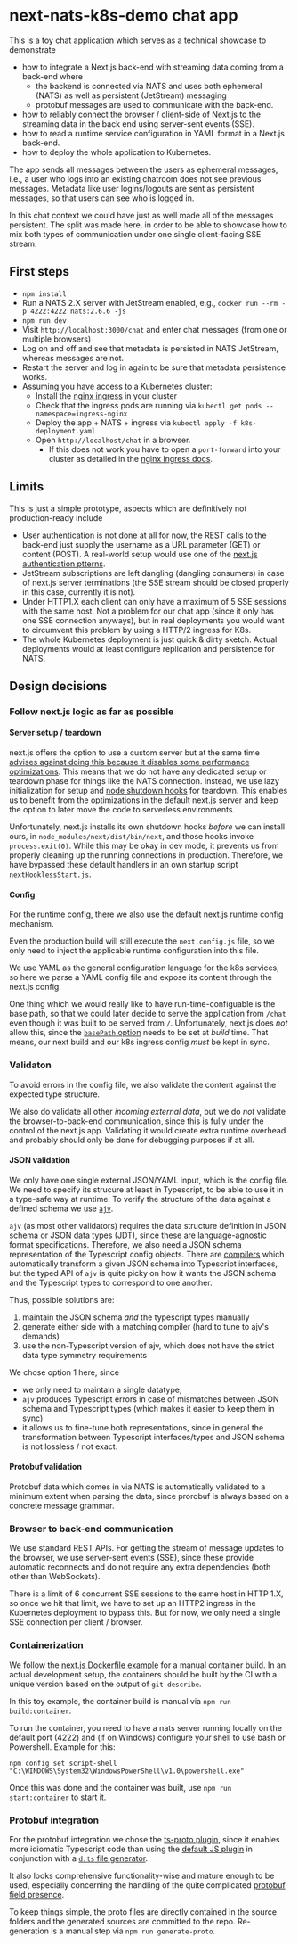 # next-nats-k8s-demo chat  app

This is a toy chat application which serves as a technical showcase to demonstrate

- how to integrate a Next.js back-end with streaming data coming from a back-end where
    - the backend is connected via NATS and uses both ephemeral (NATS) as well as persistent
      (JetStream) messaging
    - protobuf messages are used to communicate with the back-end.
- how to reliably connect the browser / client-side of Next.js to the streaming data in the
  back end using server-sent events (SSE).
- how to read a runtime service configuration in YAML format in a Next.js back-end.
- how to deploy the whole application to Kubernetes.

The app sends all messages between the users as ephemeral messages, i.e., a user who logs into
an existing chatroom does not see previous messages. Metadata like user logins/logouts are sent
as persistent messages, so that users can see who is logged in.

In this chat context we could have just as well made all of the messages persistent. The split 
was made here, in order to be able to showcase how to mix both types of communication under one
single client-facing SSE stream.

## First steps

- `npm install`
- Run a NATS 2.X server with JetStream enabled, e.g., `docker run --rm -p 4222:4222 nats:2.6.6 -js`
- `npm run dev`
- Visit `http://localhost:3000/chat` and enter chat messages (from one or multiple browsers)
- Log on and off and see that metadata is persisted in NATS JetStream, whereas messages
  are not.
- Restart the server and log in again to be sure that metadata persistence works.
- Assuming you have access to a Kubernetes cluster:
    - Install the [nginx ingress](https://kubernetes.github.io/ingress-nginx/deploy/) in your cluster
    - Check that the ingress pods are running via `kubectl get pods --namespace=ingress-nginx`
    - Deploy the app + NATS + ingress via `kubectl apply -f k8s-deployment.yaml`
    - Open `http://localhost/chat` in a browser.
        - If this does not work you have to open a `port-forward` into your cluster as detailed
          in the [nginx ingress docs][nginx-ingress].

[nginx-ingress]: https://kubernetes.github.io/ingress-nginx/deploy/#docker-desktop

## Limits

This is just a simple prototype, aspects which are definitively not production-ready include

- User authentication is not done at all for now, the REST calls to the back-end just supply
  the username as a URL parameter (GET) or content (POST). A real-world setup would use one
  of the [next.js authentication ptterns][next-auth].
- JetStream subscriptions are left dangling (dangling consumers) in case of next.js server
  terminations (the SSE stream should be closed properly in this case, currently it is not).
- Under HTTP1.X each client can only have a maximum of 5 SSE sessions with the same host.
  Not a problem for our chat app (since it only has one SSE connection anyways), but in real
  deployments you would want to circumvent this problem by using a HTTP/2 ingress for K8s.
- The whole Kubernetes deployment is just quick & dirty sketch. Actual deployments would at
  least configure replication and persistence for NATS.

[next-auth]: https://nextjs.org/docs/authentication

## Design decisions

### Follow next.js logic as far as possible

#### Server setup / teardown

next.js offers the option to use a custom server but at the same time 
[advises against doing this because it disables some performance optimizations][cust-server].
This means that we do not have any dedicated setup or teardown phase for things like the NATS 
connection. Instead, we use lazy initialization for setup and [node shutdown hooks][hooks] for
teardown. This enables us to benefit from the optimizations in the default next.js server and
keep the option to later move the code to serverless environments.

[cust-server]: https://nextjs.org/docs/advanced-features/custom-server
[hooks]: https://www.npmjs.com/package/shutdown-hook

Unfortunately, next.js installs its own shutdown hooks _before_ we can install ours, in 
`node_modules/next/dist/bin/next`, and those hooks invoke `process.exit(0)`. While this may be
okay in dev mode, it prevents us from properly cleaning up the running connections in production.
Therefore, we have bypassed these default handlers in an own startup script `nextHooklessStart.js`.

#### Config

For the runtime config, there we also use the default next.js runtime config mechanism.

Even the production build will still execute the `next.config.js` file, so we only need to inject
the applicable runtime configuration into this file.

We use YAML as the general configuration language for the k8s services, so here we parse a YAML
config file and expose its content through the next.js config.

One thing which we would really like to have run-time-configuable is the base path, so that we
could later decide to serve the application from `/chat` even though it was built to be served
from `/`. Unfortunately, next.js does _not_ allow this, since the [`basePath` option][basepath]
needs to be set at _build_ time. That means, our next build and our k8s ingress config _must_ be
kept in sync.

[basepath]: https://nextjs.org/docs/api-reference/next.config.js/basepath

### Validaton

To avoid errors in the config file, we also validate the content against the expected type
structure.

We also do validate all other _incoming external data_, but we do _not_ validate the
browser-to-back-end communication, since this is fully under the control of the next.js app.
Validating it would create extra runtime overhead and probably should only be done for debugging
purposes if at all.

#### JSON validation

We only have one single external JSON/YAML input, which is the config file. We need to specify its
strucure at least in Typescript, to be able to use it in a type-safe way at runtime. To verify the
structure of the data against a defined schema we use [`ajv`][ajv].

`ajv` (as most other validators) requires the data structure definition in JSON schema or JSON data
types (JDT), since these are language-agnostic format specifications. Therefore, we also need a
JSON schema representation of the Typescript config objects. There are [compilers][schema-compiler]
which automatically transform a given JSON schema into Typescript interfaces, but the typed API of
`ajv` is quite picky on how it wants the JSON schema and the Typescript types to correspond to one
another.

Thus, possible solutions are:
1. maintain the JSON schema _and_ the typescript types manually
2. generate either side with a matching compiler (hard to tune to ajv's demands)
3. use the non-Typescript version of ajv, which does not have the strict data type symmetry
   requirements

We chose option 1 here, since
- we only need to maintain a single datatype,
- `ajv` produces Typescript errors in case of mismatches between JSON schema and Typescript types
  (which makes it easier to keep them in sync)
- it allows us to fine-tune both representations, since in general the transformation between
  Typescript interfaces/types and JSON schema is not lossless / not exact.

[ajv]: https://ajv.js.org/json-type-definition.html
[schema-compiler]: https://www.npmjs.com/package/json-schema-to-typescript

#### Protobuf validation

Protobuf data which comes in via NATS is automatically validated to a minimum extent when parsing
the data, since prorobuf is always based on a concrete message grammar.

### Browser to back-end communication

We use standard REST APIs. For getting the stream of message updates to the browser, we use
server-sent events (SSE), since these provide automatic reconnects and do not require any extra
dependencies (both other than WebSockets).

There is a limit of 6 concurrent SSE sessions to the same host in HTTP 1.X, so once we hit that
limit, we have to set up an HTTP2 ingress in the Kubernetes deployment to bypass this. But for
now, we only need a single SSE connection per client / browser.

### Containerization

We follow the [next.js Dockerfile example][next-docker] for a manual container build. In an actual
development setup, the containers should be built by the CI with a unique version based on the
output of `git describe`. 

[next-docker]: https://nextjs.org/docs/deployment

In this toy example, the container build is manual via `npm run build:container`.

To run the container, you need to have a nats server running locally on the default port (4222)
and (if on Windows) configure your shell to use bash or Powershell. Example for this:

```
npm config set script-shell "C:\WINDOWS\System32\WindowsPowerShell\v1.0\powershell.exe"
```

Once this was done and the container was built, use `npm run start:container` to start it.

### Protobuf integration

For the protobuf integration we chose the [ts-proto plugin][ts-proto], since it enables more 
idiomatic Typescript code than using the [default JS plugin][proto-js] in conjunction with a
[`d.ts` file generator][dts-generator].

It also looks comprehensive functionality-wise and mature enough to be used, especially concerning
the handling of the quite complicated [protobuf field presence][presence].

To keep things simple, the proto files are directly contained in the source folders and the
generated sources are committed to the repo. Re-generation is a manual step via 
`npm run generate-proto`.

[ts-proto]: https://github.com/stephenh/ts-proto
[proto-js]: https://developers.google.com/protocol-buffers/docs/reference/javascript-generated
[dts-generator]: https://github.com/agreatfool/grpc_tools_node_protoc_ts
[presence]: https://github.com/protocolbuffers/protobuf/blob/master/docs/field_presence.md
